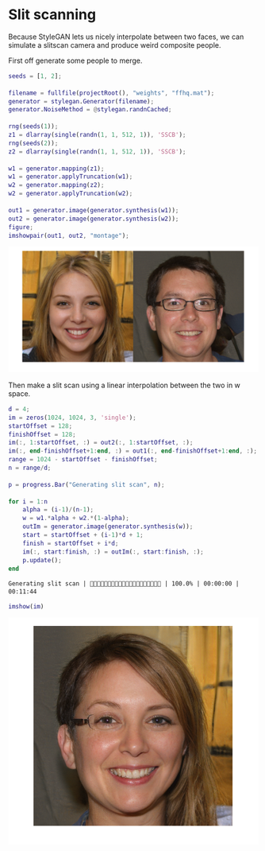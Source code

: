# Slit scanning


Because StyleGAN lets us nicely interpolate between two faces, we can simulate a slitscan camera and produce weird composite people.




First off generate some people to merge.


```matlab
seeds = [1, 2];

filename = fullfile(projectRoot(), "weights", "ffhq.mat");
generator = stylegan.Generator(filename);
generator.NoiseMethod = @stylegan.randnCached;

rng(seeds(1));
z1 = dlarray(single(randn(1, 1, 512, 1)), 'SSCB');
rng(seeds(2));
z2 = dlarray(single(randn(1, 1, 512, 1)), 'SSCB');

w1 = generator.mapping(z1);
w1 = generator.applyTruncation(w1);
w2 = generator.mapping(z2);
w2 = generator.applyTruncation(w2);

out1 = generator.image(generator.synthesis(w1));
out2 = generator.image(generator.synthesis(w2));
figure;
imshowpair(out1, out2, "montage");
```

![figure_0.png](slitscan_images/figure_0.png)



Then make a slit scan using a linear interpolation between the two in w space.


```matlab
d = 4;
im = zeros(1024, 1024, 3, 'single');
startOffset = 128;
finishOffset = 128;
im(:, 1:startOffset, :) = out2(:, 1:startOffset, :);
im(:, end-finishOffset+1:end, :) = out1(:, end-finishOffset+1:end, :);
range = 1024 - startOffset - finishOffset;
n = range/d;

p = progress.Bar("Generating slit scan", n);

for i = 1:n
    alpha = (i-1)/(n-1);
    w = w1.*alpha + w2.*(1-alpha);
    outIm = generator.image(generator.synthesis(w));
    start = startOffset + (i-1)*d + 1;
    finish = startOffset + i*d;
    im(:, start:finish, :) = outIm(:, start:finish, :);
    p.update();
end
```
```
Generating slit scan |  | 100.0% | 00:00:00 | 00:11:44
```
```matlab
imshow(im)
```

![figure_1.png](slitscan_images/figure_1.png)

